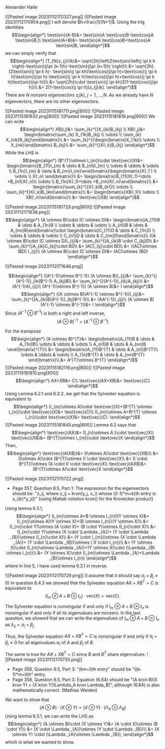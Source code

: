Alexander Hatle

![[Pasted image 20231112170327.png]]
![[Pasted image 20231112170954.png]]
I will denote $h=\frac{1}{N+1}$.
Using the trig identities
$$\begin{align*}
\text{sin}(A-B)&= \text{sin}A \text{cos}B-\text{cos}A \text{sin}B,\\
\text{sin}(A+B)&= \text{sin}A \text{cos}B+\text{cos}A \text{sin}B,
\end{align*}$$
we can simply verify that
$$\begin{align*}
(T_{N}z_{j})(k)&=  \sqrt{2h}\left(2\text{sin}\left(j \pi k h \right)-\text{sin}(j\pi (k-1)h)-\text{sin}(j\pi (k+1)h) \right)\\
&= \sqrt{2h}(2\text{sin}(j \pi k h)- \text{sin}(j \pi kh)\text{cos}(j\pi  h)+\text{cos}(j \pi k h)\text{sin}(j\pi  h)-\text{sin}(j \pi k h)\text{cos}(j\pi  h)+\text{cos}(j \pi k h)\text{sin}(j\pi h))\\
&= \sqrt{2h}\cdot \text{sin}(j \pi kh)2(1-\text{cos}(j\pi h))\\
&= 2(1-\text{cos}(j \pi h))z_{j}(k).
\end{align*}$$
There are $N$ nonzero eigenvectors $z_{j}(k)$, $j=1,\dots ,N$. As we already have $N$ eigenvectors, there are no other eigenvectors.

<div style="page-break-after: always;"></div>

![[Pasted image 20231115181711.png|800]]
![[Pasted image 20231115181632.png|800]]
![[Pasted image 20231115181619.png|800]]
We can write
$$\begin{align*}
	XB(i,j)&= \sum_{k}^{}X_{ik}B_{kj}
\\
XB(:,j)&= \begin{bmatrix}\sum_{k} X_{1k}B_{kj} \\ \vdots  \\ \sum_{k} X_{nk}B_{kj}\end{bmatrix}\\
	&= \sum_{k}^{}\begin{bmatrix}X_{1k}\\
\vdots \\
X_{nk}\end{bmatrix} B_{kj}\\
&= \sum_{k}^{}X(:,k)B_{kj}
\end{align*}$$
While the LHS is
$$\begin{align*}
(B^{T}\otimes I_{m})\cdot \text{vec}(X)&= \begin{bmatrix}B_{11}I_{m} & \dots  & B_{n1}I_{m} \\ \vdots  & \ddots  & \vdots  \\ B_{1n}I_{m} & \dots  & B_{nn}I_{m}\end{bmatrix}\begin{bmatrix}X(:,1 ) \\ \vdots   \\ X(:,n) \end{bmatrix}\\
&= \begin{bmatrix}B_{11}X(:,1)+\dots +B_{n1}X(:,n)\\
\vdots \\
B_{1n}X(:,1)+\dots +B_{nn}X(:,n)\end{bmatrix}\\
&= \begin{bmatrix}\sum_{k}^{}X(:,k)B_{k1}\\
\vdots \\
\sum_{k}^{}X(:,k)B_{kn}\end{bmatrix}\\
&= \begin{bmatrix}XB(:,1)\\
\vdots \\
XB(:,n)\end{bmatrix}\\
&= \text{vec}(XB)
\end{align*}$$

![[Pasted image 20231115181729.png|800]]
![[Pasted image 20231112171638.png]]
$$\begin{align*}
(A \otimes B)\cdot (C \otimes D)&= \begin{bmatrix}A_{11}B & \dots  & A_{1n}B \\ \vdots  & \ddots  & \vdots  \\ A_{n1}B & \dots  & A_{nn}B\end{bmatrix}\cdot 
\begin{bmatrix}C_{11}D & \dots  & C_{1n}D \\ \vdots  & \ddots  & \vdots  \\ C_{n1}D & \dots  & C_{nn}D\end{bmatrix}\\
((A \otimes B)\cdot (C \otimes D))_{ij}&= \sum_{k}^{}A_{ik}B \cdot C_{kj}D\\
&= \sum_{k}^{}A_{ik}C_{kj}\cdot BD\\
&= (AC)_{ij}\cdot BD\\
&= ((AC)\otimes (BD) )_{ij}\\
(A \otimes B)\cdot (C \otimes D)&= (AC)\otimes (BD)
\end{align*}$$

![[Pasted image 20231112171646.png]]

$$\begin{align*}
((A^{-1}\otimes B^{-1}) (A \otimes B))_{ij}&= \sum_{k}^{}(A^{-1})_{ik}B^{-1} A_{kj}B\\
&= \sum_{k}^{}(A^{-1})_{ik}A_{kj}\\
&= (A^{-1}A)_{ij}\\
(A^{-1}\otimes B^{-1}) (A \otimes B)&= I
\end{align*}$$
$$\begin{align*}
((A \otimes B)(A^{-1} \otimes B^{-1}))_{ij}&= \sum_{k}^{}A_{ik}B(A^{-1})_{kj}B^{-1}\\
&= (AA^{-1})_{ij}\\
(A \otimes B)(A^{-1} \otimes B^{-1})&= I
\end{align*}$$
Since $(A^{-1}\otimes B^{-1})$ is both a right and left inverse, 
$$(A \otimes B)^{-1}=(A^{-1}\otimes B^{-1})$$

For the transpose
$$\begin{align*}
(A \otimes B)^{T}&= \begin{bmatrix}A_{11}B & \dots &  A_{1n}B\\
\vdots  & \ddots  & \vdots \\
A_{n1}B & \dots  &  A_{nn}B \end{bmatrix}^{T}\\
&= \begin{bmatrix}A_{11}B^{T} & \dots &  A_{n1}B^{T}\\
\vdots  & \ddots  & \vdots \\
A_{1n}B^{T} & \dots  &  A_{nn}B^{T} \end{bmatrix}\\
&= A^{T}\otimes B^{T}
\end{align*}$$
![[Pasted image 20231115182116.png|800]]
![[Pasted image 20231115181810.png|800]]
$$\begin{align*}
AX+XB&= C\\
\text{vec}(AX+XB)&= \text{vec}(C)
\end{align*}$$
Using Lemma 6.2.1 and 6.2.2, we get that the Sylvester equation is equivalent to
$$\begin{align*}
(I_{m}\otimes A)\cdot \text{vec}(X)+(B^{T} \otimes I_{n})\cdot \text{vec}(X)&= \text{vec}(C)\\
(I_{m}\otimes A+B^{T} \otimes I_{n})\cdot \text{vec}(X)&= \text{vec}(C).
\end{align*}$$
![[Pasted image 20231115181845.png|800]]
Lemma 6.2 says that 
$$\begin{align*}
	\text{vec}(AX)&= (I_{n}\otimes A )\cdot \text{vec}X\\
\text{vec}(XB)&= (B^{T}\otimes I_{m})\cdot \text{vec}X
\end{align*}$$
Then,
$$\begin{align*}
\text{vec}(A(XB))&= (I\otimes A)\cdot \text{vec}(XB)\\
&= (I\otimes A)\cdot (B^{T}\otimes I) \cdot \text{vec}X\\
&= (I \cdot B^{T})\otimes (A \cdot I) \cdot \text{vec}X\\
\text{vec}(AXB)&= (B^{T}\otimes A)\cdot \text{vec}X
\end{align*}$$
<div style="page-break-after: always;"></div>

![[Pasted image 20231112170722.png]]
- Page 357, Question 6.5, Part 1: The expression for the eigenvectors should be: "z_ij, where z_ij = kron(y_j, x_i) whose ((l-1)\*m+k)th entry is x_i(k)\*y_j(l)" {using Matlab notation kron() for the Kronecker product}

Using lemma 6.3.1,
$$\begin{align*}
(I_{m}\otimes A+B \otimes I_{n})(Y \otimes X)&= (I_{m}\otimes A)(Y \otimes X)+(B \otimes I_{n})(Y \otimes X)\\
&= (I_{m}\cdot Y)\otimes (A \cdot X)+ (B \cdot Y)\otimes (I_{n}\cdot X)\\
&= (I_{m}\cdot Y)\otimes (X \cdot \Lambda _{A})+ (Y \cdot \Lambda _{B})\otimes (I_{n}\cdot X)\\
&= (Y \cdot I_{m})\otimes (X \cdot \Lambda _{A})+ (Y \cdot \Lambda _{B})\otimes ( X \cdot I_{n})\\
&= (Y \otimes X)\cdot (I_{m}\otimes \Lambda _{A})+(Y \otimes X)\cdot (\Lambda _{B} \otimes I_{n})\\
&= (Y \otimes X)\cdot (I_{m}\otimes \Lambda _{A}+\Lambda _{B}\otimes I_{n})
\end{align*}$$
where in line 5, I have used lemma 6.3.1 in reverse.

![[Pasted image 20231112170729.png]]
(I assume that it should say $\alpha _{i}+\beta _{j}≠0$)
In question 6.4.3 we showed that the Sylvester equation $AX+XB^{T}=C$ is equivalent to 
$$(I_{m}\otimes A+B \otimes I_{n})\cdot \text{vec}(X)= \text{vec}(C).$$

The Sylvester equation is nonsingular if and only if $I_{m}\otimes A+B \otimes I_{n}$ is nonsingular if and only if all its eigenvalues are nonzero.
In the last question, we showed that we can write the eigenvalues of $I_{m}\otimes A+B \otimes I_{n}$ as $\lambda _{ij}=\alpha _{i}+\beta _{j}$.

Thus, the Sylvester equation $AX+XB^{T}=C$ is nonsingular if and only if $\alpha _{i}+\beta _{j}≠0$ for all eigenvalues $\alpha _{i}$ of $A$ and $\beta _{j}$ of $B$.

The same is true for $AX+XB^{T}=C$ since $B$ and $B^{T}$ share eigenvalues.
![[Pasted image 20231112170735.png]]
- Page 358, Question 6.5, Part 3: "(km+l)th entry" should be "((k-1)\*m+l)th" entry.
- Page 358, Question 6.5, Part 3: Equation (6.64) should be "(A kron B)(X kron Y) = (X kron Y)(Lambda_A kron Lambda_B)", although (6.64) is also mathematically correct. (Mathias Weiden)

We want to show that
$$(A \otimes B)\cdot (X \otimes Y)=(X \otimes Y)\cdot (\Lambda _{A}\otimes \Lambda _{B})$$
Using lemma 6.3.1, we can write the LHS as
$$\begin{align*}
(A \otimes B)\cdot (X \otimes  Y)&= (A \cdot X)\otimes (B \cdot Y)\\
&= (X \cdot \Lambda _{A})\otimes (Y \cdot \Lambda _{B})\\
&= (X \otimes Y) \cdot (\Lambda _{A}\otimes \Lambda _{B}),
\end{align*}$$
which is what we wanted to show.